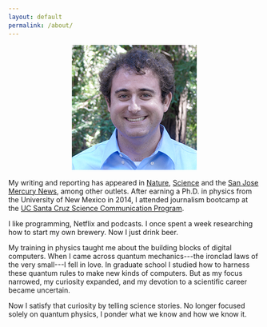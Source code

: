 ```yaml
---
layout: default
permalink: /about/
---
```

<div style="text-align: center">
<img class="about-pic" src="/images/bio-cesare.jpg" />
</div>

My writing and reporting has appeared in [Nature](https://www.nature.com/news), [Science](https://www.sciencemag.org/news) and the [San Jose Mercury News](https://www.mercurynews.com/), among other outlets. After earning a Ph.D. in physics from the University of New Mexico in 2014, I attended journalism bootcamp at the [UC Santa Cruz Science Communication Program](https://scicom.ucsc.edu).

I like programming, Netflix and podcasts. I once spent a week researching how to start my own brewery. Now I just drink beer.

My training in physics taught me about the building blocks of digital computers. When I came across quantum mechanics---the ironclad laws of the very small---I fell in love. In graduate school I studied how to harness these quantum rules to make new kinds of computers. But as my focus narrowed, my curiosity expanded, and my devotion to a scientific career became uncertain.

Now I satisfy that curiosity by telling science stories. No longer focused solely on quantum physics, I ponder what we know and how we know it.
